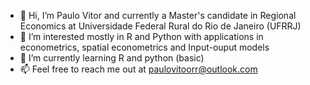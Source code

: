 - 👋 Hi, I’m Paulo Vitor and currently a Master's candidate in Regional Economics at Universidade Federal Rural do Rio de Janeiro (UFRRJ)
- 👀 I’m interested mostly in R and Python with applications in econometrics, spatial econometrics and Input-ouput models
- 🌱 I’m currently learning R and python (basic)
- 📫 Feel free to reach me out at paulovitoorr@outlook.com

